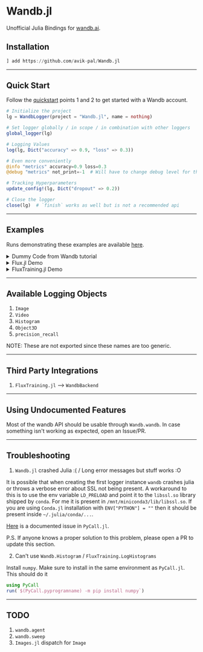 # Wandb.jl

Unofficial Julia Bindings for [wandb.ai](https://wandb.ai).

## Installation

```julia
] add https://github.com/avik-pal/Wandb.jl
```

---

## Quick Start

Follow the [quickstart](https://docs.wandb.ai/quickstart) points 1 and 2 to get started with a Wandb account.

```julia
# Initialize the project
lg = WandbLogger(project = "Wandb.jl", name = nothing)

# Set logger globally / in scope / in combination with other loggers
global_logger(lg)

# Logging Values
log(lg, Dict("accuracy" => 0.9, "loss" => 0.3))

# Even more conveniently
@info "metrics" accuracy=0.9 loss=0.3
@debug "metrics" not_print=-1  # Will have to change debug level for this to be logged

# Tracking Hyperparameters
update_config!(lg, Dict("dropout" => 0.2))

# Close the logger
close(lg)  # `finish` works as well but is not a recommended api
```

---

## Examples

Runs demonstrating these examples are available [here](https://wandb.ai/avikpal/Wandb.jl).

<details><summary>Dummy Code from Wandb tutorial</summary>
<p>

Example borrowed from <a href="https://colab.research.google.com/drive/1aEv8Haa3ppfClcCiC2TB8WLHB4jnY_Ds#scrollTo=-VE3MabfZAcx">here</a>.

```julia
using Wandb, Dates, Logging

# Start a new run, tracking hyperparameters in config
lg = WandbLogger(project = "Wandb.jl",
                 name = "wandbjl-demo-$(now())",
                 config = Dict("learning_rate" => 0.01,
                               "dropout" => 0.2,
                               "architecture" => "CNN",
                               "dataset" => "CIFAR-100"))

# Use LoggingExtras.jl to log to multiple loggers together
global_logger(lg)

# Simulating the training or evaluation loop
for x ∈ 1:50
    acc = log(1 + x + rand() * get_config(lg, "learning_rate") + rand() + get_config(lg, "dropout"))
    loss = 10 - log(1 + x + rand() + x * get_config(lg, "learning_rate") + rand() + get_config(lg, "dropout"))
    # Log metrics from your script to W&B
    @info "metrics" accuracy=acc loss=loss
end

# Finish the run
close(lg)
```

</p>
</details>

<details><summary>Flux.jl Demo<br></summary>
<p>

Using `Wandb.jl` in existing Flux workflows is pretty easy. Let's go through the <a href="https://github.com/FluxML/model-zoo/blob/master/vision/mlp_mnist/mlp_mnist.jl">mlp_mnist</a> demo in Flux model-zoo and update it to use Wandb. Firstly, use <a href="https://github.com/FluxML/model-zoo/tree/master/vision/mlp_mnist">this environment</a> and add `Wandb.jl` to it.

```julia
using Flux, Statistics
using Flux.Data: DataLoader
using Flux: onehotbatch, onecold, @epochs
using Flux.Losses: logitcrossentropy
using CUDA
using MLDatasets
using Wandb
using Dates

lg = WandbLogger(
    project = "Wandb.jl",
    name = "fluxjl-integration-$(now())",
    config = Dict(
        "learning_rate" => 3e-4,
        "batchsize" => 256,
        "epochs" => 100,
        "dataset" => "MNIST",
        "use_cuda" => true,
    ),
)

global_logger(lg)

##################################################################################
# Wandb # Instead of passing arguments around we will use the global configuration
# Wandb # file from Wandb
##################################################################################
function getdata(device)
    ENV["DATADEPS_ALWAYS_ACCEPT"] = "true"

    # Loading Dataset	
    xtrain, ytrain = MLDatasets.MNIST.traindata(Float32)
    xtest, ytest = MLDatasets.MNIST.testdata(Float32)

    # Reshape Data in order to flatten each image into a linear array
    xtrain = Flux.flatten(xtrain)
    xtest = Flux.flatten(xtest)

    # One-hot-encode the labels
    ytrain, ytest = onehotbatch(ytrain, 0:9), onehotbatch(ytest, 0:9)

    # Create DataLoaders (mini-batch iterators)
    train_loader = DataLoader(
        (xtrain, ytrain),
        batchsize = get_config(lg, "batchsize"),
        shuffle = true,
    )
    test_loader = DataLoader((xtest, ytest), batchsize = get_config(lg, "batchsize"))

    return train_loader, test_loader
end

build_model(; imgsize = (28, 28, 1), nclasses = 10) =
    Chain(Dense(prod(imgsize), 32, relu), Dense(32, nclasses))

function loss_and_accuracy(data_loader, model, device)
    acc = 0
    ls = 0.0f0
    num = 0
    for (x, y) in data_loader
        x, y = device(x), device(y)
        ŷ = model(x)
        ls += logitcrossentropy(model(x), y, agg = sum)
        acc += sum(onecold(cpu(model(x))) .== onecold(cpu(y)))
        num += size(x, 2)
    end
    return ls / num, acc / num
end

#################################################################
# Wandb # If any paramters need to be updated pass them as a Dict
#################################################################
function train(update_params::Dict = Dict())
    #################################
    # Wandb # Update config if needed
    #################################
    update_config!(lg, update_params)

    if CUDA.functional() && wandb_get_config("use_cuda")
        @info "Training on CUDA GPU"
        CUDA.allowscalar(false)
        device = gpu
    else
        @info "Training on CPU"
        device = cpu
    end

    # Create test and train dataloaders
    train_loader, test_loader = getdata(device)

    # Construct model
    model = build_model() |> device
    ps = Flux.params(model) # model's trainable parameters

    ## Optimizer
    opt = ADAM(get_config(lg, "learning_rate"))

    ## Training
    for epoch = 1:get_config(lg, "epochs")
        for (x, y) in train_loader
            x, y = device(x), device(y) # transfer data to device
            gs = gradient(() -> logitcrossentropy(model(x), y), ps) # compute gradient
            Flux.Optimise.update!(opt, ps, gs) # update parameters

            ##########################################
            # Wandb # Log the gradients and parameters
            ##########################################
            log(wblogger, cpu; parameters = ps, gradients = gs, commit = false)
        end

        # Report on train and test
        train_loss, train_acc = loss_and_accuracy(train_loader, model, device)
        test_loss, test_acc = loss_and_accuracy(test_loader, model, device)

        ###################################
        # Wandb # Log the loss and accuracy
        ###################################
        log(
            lg,
            Dict(
                "Training/Loss" => train_loss,
                "Training/Accuracy" => train_acc,
                "Testing/Loss" => test_loss,
                "Testing/Accuracy" => test_acc,
            ),
        )

        println("Epoch=$epoch")
        println("  train_loss = $train_loss, train_accuracy = $train_acc")
        println("  test_loss = $test_loss, test_accuracy = $test_acc")
    end
end

### Run training 
train()

################################
# Wandb # Finish the Current Run
################################
close(lg)
```
</p>
</details>

<details><summary>FluxTraining.jl Demo<br></summary>
<p>

We have bindings in the form of `WandbBackend` which can be used as a dropin replacement for the
default `TensorboardBackend`. Just ensure that `FluxTraining.jl` is installed prior to loading
this package.

</p>
</details>

---

## Available Logging Objects

1. `Image`
2. `Video`
3. `Histogram`
4. `Object3D`
5. `precision_recall`

NOTE: These are not exported since these names are too generic.

---

## Third Party Integrations

1. `FluxTraining.jl` --> `WandbBackend`

---

## Using Undocumented Features

Most of the wandb API should be usable through `Wandb.wandb`. In case something isn't working as expected, open an Issue/PR.

---

## Troubleshooting

1. `Wandb.jl` crashed Julia :( / Long error messages but stuff works :O

It is possible that when creating the first logger instance `wandb` crashes julia or throws a verbose error
about SSL not being present. A workaround to this is to use the env variable `LD_PRELOAD` and point it to
the `libssl.so` library shipped by `conda`. For me it is present in `/mnt/miniconda3/lib/libssl.so`. If you
are using `Conda.jl` installation with `ENV["PYTHON"] = ""` then it should be present inside
`~/.julia/conda/...`.

[Here](https://github.com/JuliaPy/Conda.jl/issues/58) is a documented issue in `PyCall.jl`.

P.S. If anyone knows a proper solution to this problem, please open a PR to update this section.

2. Can't use `Wandb.Histogram` / `FluxTraining.LogHistograms`

Install `numpy`. Make sure to install in the same environment as `PyCall.jl`. This should do it

```julia
using PyCall
run(`$(PyCall.pyprogramname) -m pip install numpy`)
```

---

## TODO

1. `wandb.agent`
2. `wandb.sweep`
3. `Images.jl` dispatch for `Image`